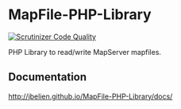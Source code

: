 # MapFile-PHP-Library
[![Scrutinizer Code Quality](https://scrutinizer-ci.com/g/jbelien/MapFile-PHP-Library/badges/quality-score.png?b=master)](https://scrutinizer-ci.com/g/jbelien/MapFile-PHP-Library/?branch=master)

PHP Library to read/write MapServer mapfiles.

## Documentation

<http://jbelien.github.io/MapFile-PHP-Library/docs/>